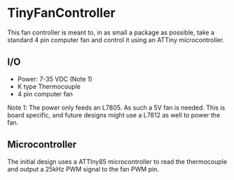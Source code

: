 # TinyFanController
This fan controller is meant to, in as small a package as possible, take a standard 4 pin computer fan and control it using an ATTiny microcontroller. 

## I/O
* Power: 7-35 VDC (Note 1)
* K type Thermocouple
* 4 pin computer fan

Note 1: The power only feeds an L7805. As such a 5V fan is needed. This is board specific, and future designs might use a L7812 as well to power the fan.

## Microcontroller
The initial design uses a ATTIny85 microcontroller to read the thermocouple and output a 25kHz PWM signal to the fan PWM pin.
